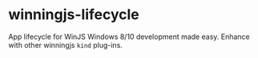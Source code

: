 # winningjs-lifecycle
App lifecycle for WinJS Windows 8/10 development made easy. Enhance with other winningjs `kind` plug-ins.
